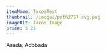 ```yaml
---
itemName: TacosTest
thumbnail: /images/path3787.svg.png
imageAlt: Tacos Image
price: 5.25
---
```

Asada, Adobada